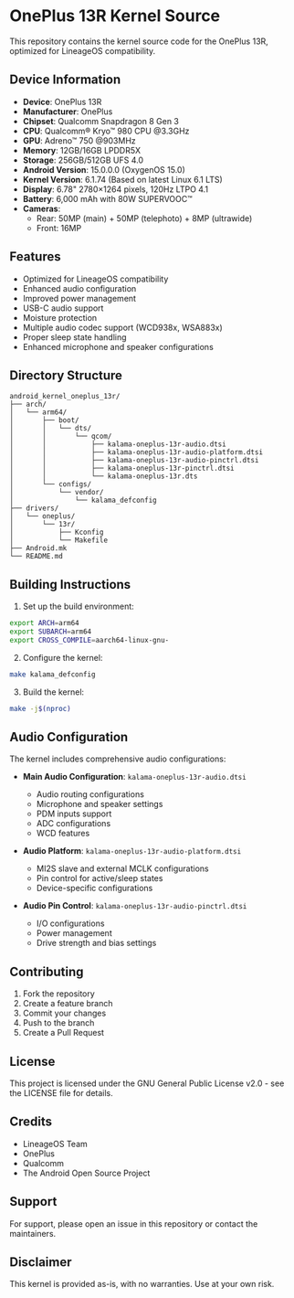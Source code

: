 # OnePlus 13R Kernel Source

This repository contains the kernel source code for the OnePlus 13R, optimized for LineageOS compatibility.

## Device Information

- **Device**: OnePlus 13R
- **Manufacturer**: OnePlus
- **Chipset**: Qualcomm Snapdragon 8 Gen 3
- **CPU**: Qualcomm® Kryo™ 980 CPU @3.3GHz
- **GPU**: Adreno™ 750 @903MHz
- **Memory**: 12GB/16GB LPDDR5X
- **Storage**: 256GB/512GB UFS 4.0
- **Android Version**: 15.0.0.0 (OxygenOS 15.0)
- **Kernel Version**: 6.1.74 (Based on latest Linux 6.1 LTS)
- **Display**: 6.78" 2780×1264 pixels, 120Hz LTPO 4.1
- **Battery**: 6,000 mAh with 80W SUPERVOOC™
- **Cameras**: 
  - Rear: 50MP (main) + 50MP (telephoto) + 8MP (ultrawide)
  - Front: 16MP

## Features

- Optimized for LineageOS compatibility
- Enhanced audio configuration
- Improved power management
- USB-C audio support
- Moisture protection
- Multiple audio codec support (WCD938x, WSA883x)
- Proper sleep state handling
- Enhanced microphone and speaker configurations

## Directory Structure

```
android_kernel_oneplus_13r/
├── arch/
│   └── arm64/
│       ├── boot/
│       │   └── dts/
│       │       └── qcom/
│       │           ├── kalama-oneplus-13r-audio.dtsi
│       │           ├── kalama-oneplus-13r-audio-platform.dtsi
│       │           ├── kalama-oneplus-13r-audio-pinctrl.dtsi
│       │           ├── kalama-oneplus-13r-pinctrl.dtsi
│       │           └── kalama-oneplus-13r.dts
│       └── configs/
│           └── vendor/
│               └── kalama_defconfig
├── drivers/
│   └── oneplus/
│       └── 13r/
│           ├── Kconfig
│           └── Makefile
├── Android.mk
└── README.md
```

## Building Instructions

1. Set up the build environment:
```bash
export ARCH=arm64
export SUBARCH=arm64
export CROSS_COMPILE=aarch64-linux-gnu-
```

2. Configure the kernel:
```bash
make kalama_defconfig
```

3. Build the kernel:
```bash
make -j$(nproc)
```

## Audio Configuration

The kernel includes comprehensive audio configurations:

- **Main Audio Configuration**: `kalama-oneplus-13r-audio.dtsi`
  - Audio routing configurations
  - Microphone and speaker settings
  - PDM inputs support
  - ADC configurations
  - WCD features

- **Audio Platform**: `kalama-oneplus-13r-audio-platform.dtsi`
  - MI2S slave and external MCLK configurations
  - Pin control for active/sleep states
  - Device-specific configurations

- **Audio Pin Control**: `kalama-oneplus-13r-audio-pinctrl.dtsi`
  - I/O configurations
  - Power management
  - Drive strength and bias settings

## Contributing

1. Fork the repository
2. Create a feature branch
3. Commit your changes
4. Push to the branch
5. Create a Pull Request

## License

This project is licensed under the GNU General Public License v2.0 - see the LICENSE file for details.

## Credits

- LineageOS Team
- OnePlus
- Qualcomm
- The Android Open Source Project

## Support

For support, please open an issue in this repository or contact the maintainers.

## Disclaimer

This kernel is provided as-is, with no warranties. Use at your own risk. 